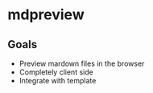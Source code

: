 mdpreview
=========

Goals
-----

- Preview mardown files in the browser
- Completely client side
- Integrate with template

